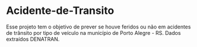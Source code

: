 # Acidente-de-Transito

Esse projeto tem o objetivo de prever se houve feridos ou não em acidentes de trânsito por tipo de veículo na município de Porto Alegre - RS. Dados extraídos DENATRAN.
